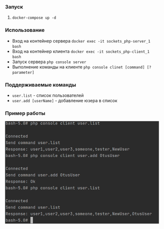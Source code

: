 ### Запуск
1. `docker-compose up -d`

### Использование
* Вход на контейнер сервера `docker exec -it sockets_php-server_1 bash`
* Вход на контейнер клиента `docker exec -it sockets_php-client_1 bash`
* Запуск сервера `php console server`
* Выполнение команды на клиенте `php console clinet [command] [?parameter]`

### Поддерживаемые команды
* `user.list` - список пользователей
* `user.add [userName]` - добавление юзера в список

### Пример работы
![example](doc/example.png)